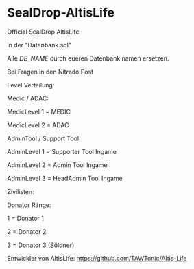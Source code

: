 SealDrop-AltisLife
==================

Official SealDrop AltisLife


in der "Datenbank.sql" 

Alle *DB_NAME* durch eueren Datenbank namen ersetzen.

Bei Fragen in den Nitrado Post


Level Verteilung:



Medic / ADAC:

MedicLevel 1 = MEDIC

MedicLevel 2 = ADAC



AdminTool / Support Tool:



AdminLevel 1 = Supporter Tool Ingame

AdminLevel 2 = Admin Tool Ingame

AdminLevel 3 = HeadAdmin Tool Ingame



Zivilisten:


Donator Ränge:

1 = Donator 1

2 = Donator 2

3 = Donator 3 (Söldner)


Entwickler von AltisLife: https://github.com/TAWTonic/Altis-Life